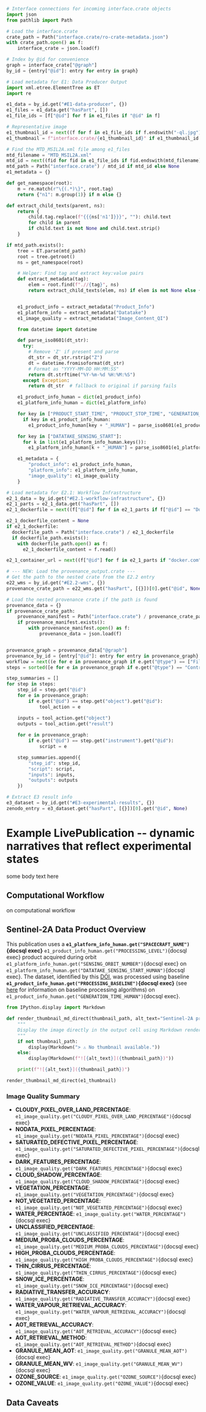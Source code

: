 ```python exec
# Interface connections for incoming interface.crate objects
import json
from pathlib import Path

# Load the interface.crate
crate_path = Path("interface.crate/ro-crate-metadata.json")
with crate_path.open() as f:
    interface_crate = json.load(f)

# Index by @id for convenience
graph = interface_crate["@graph"]
by_id = {entry["@id"]: entry for entry in graph}
```

```python exec
# Load metadata for E1: Data Producer Output
import xml.etree.ElementTree as ET
import re

e1_data = by_id.get("#E1-data-producer", {})
e1_files = e1_data.get("hasPart", [])
e1_file_ids = [f["@id"] for f in e1_files if "@id" in f]

# Representative image
e1_thumbnail_id = next((f for f in e1_file_ids if f.endswith("-ql.jpg")), None)
e1_thumbnail = f"interface.crate/{e1_thumbnail_id}" if e1_thumbnail_id else None

# Find the MTD_MSIL2A.xml file among e1_files
mtd_filename = "MTD_MSIL2A.xml"
mtd_id = next((fid for fid in e1_file_ids if fid.endswith(mtd_filename)), None)
mtd_path = Path("interface.crate") / mtd_id if mtd_id else None
e1_metadata = {}

def get_namespace(root):
    m = re.match(r"\{(.*)\}", root.tag)
    return {"n1": m.group(1)} if m else {}

def extract_child_texts(parent, ns):
    return {
        child.tag.replace(f"{{{ns['n1']}}}", ""): child.text
        for child in parent
        if child.text is not None and child.text.strip()
    }

if mtd_path.exists():
    tree = ET.parse(mtd_path)
    root = tree.getroot()
    ns = get_namespace(root)

    # Helper: Find tag and extract key:value pairs
    def extract_metadata(tag):
        elem = root.find(f".//{tag}", ns)
        return extract_child_texts(elem, ns) if elem is not None else {}


    e1_product_info = extract_metadata("Product_Info")
    e1_platform_info = extract_metadata("Datatake")
    e1_image_quality = extract_metadata("Image_Content_QI")

    from datetime import datetime

    def parse_iso8601(dt_str):
      try:
        # Remove 'Z' if present and parse
        dt_str = dt_str.rstrip("Z")
        dt = datetime.fromisoformat(dt_str)
        # Format as "YYYY-MM-DD HH:MM:SS"
        return dt.strftime("%Y-%m-%d %H:%M:%S")
      except Exception:
        return dt_str  # fallback to original if parsing fails

    e1_product_info_human = dict(e1_product_info)
    e1_platform_info_human = dict(e1_platform_info)

    for key in ["PRODUCT_START_TIME", "PRODUCT_STOP_TIME", "GENERATION_TIME"]:
      if key in e1_product_info_human:
        e1_product_info_human[key + "_HUMAN"] = parse_iso8601(e1_product_info_human[key])

    for key in ["DATATAKE_SENSING_START"]:
      for k in list(e1_platform_info_human.keys()):
        e1_platform_info_human[k + "_HUMAN"] = parse_iso8601(e1_platform_info_human[k]) 

    e1_metadata = {
        "product_info": e1_product_info_human,
        "platform_info": e1_platform_info_human,
        "image_quality": e1_image_quality
    }
```

```python exec
# Load metadata for E2.1: Workflow Infrastructure
e2_1_data = by_id.get("#E2.1-workflow-infrastructure", {})
e2_1_parts = e2_1_data.get("hasPart", [])
e2_1_dockerfile = next((f["@id"] for f in e2_1_parts if f["@id"] == "Dockerfile"), None)

e2_1_dockerfile_content = None
if e2_1_dockerfile:
  dockerfile_path = Path("interface.crate") / e2_1_dockerfile
  if dockerfile_path.exists():
    with dockerfile_path.open() as f:
      e2_1_dockerfile_content = f.read()

e2_1_container_url = next((f["@id"] for f in e2_1_parts if "docker.com" in f["@id"]), None)
```

```python exec
# --- NEW: Load the provenance_output.crate ---
# Get the path to the nested crate from the E2.2 entry
e22_wms = by_id.get("#E2.2-wms", {})
provenance_crate_path = e22_wms.get("hasPart", [{}])[0].get("@id", None)

# Load the nested provenance crate if the path is found
provenance_data = {}
if provenance_crate_path:
    provenance_manifest = Path("interface.crate") / provenance_crate_path / "ro-crate-metadata.json"
    if provenance_manifest.exists():
        with provenance_manifest.open() as f:
            provenance_data = json.load(f)


provenance_graph = provenance_data["@graph"]
provenance_by_id = {entry["@id"]: entry for entry in provenance_graph}
workflow = next((e for e in provenance_graph if e.get("@type") == ["File", "SoftwareSourceCode", "ComputationalWorkflow", "HowTo"]), None)
steps = sorted([e for e in provenance_graph if e.get("@type") == "ControlAction"], key=lambda x: x.get("position", 0))

step_summaries = []
for step in steps:
    step_id = step.get("@id")
    for e in provenance_graph:
        if e.get("@id") == step.get("object").get("@id"):
            tool_action = e

    inputs = tool_action.get("object")
    outputs = tool_action.get("result")
    
    for e in provenance_graph:
        if e.get("@id") == step.get("instrument").get("@id"):
            script = e

    step_summaries.append({
        "step_id": step_id,
        "script": script,
        "inputs": inputs,
        "outputs": outputs
    })
```

```python exec
# Extract E3 result info
e3_dataset = by_id.get("#E3-experimental-results", {})
zenodo_entry = e3_dataset.get("hasPart", [{}])[0].get("@id", None)
```

# Example LivePublication -- dynamic narratives that reflect experimental states

some body text here

## Computational Workflow

on computational workflow

## Sentinel-2A Data Product Overview

This publication uses a **`e1_platform_info_human.get("SPACECRAFT_NAME")`{docsql exec}** `e1_product_info_human.get("PROCESSING_LEVEL")`{docsql exec} product acquired during orbit `e1_platform_info_human.get("SENSING_ORBIT_NUMBER")`{docsql exec} on `e1_platform_info_human.get("DATATAKE_SENSING_START_HUMAN")`{docsql exec}.
The dataset, identified by this [DOI]({{e1_product_info_human.get("PRODUCT_DOI")}}), was processed using baseline **`e1_product_info_human.get("PROCESSING_BASELINE")`{docsql exec}** (see [here](https://sentiwiki.copernicus.eu/web/s2-processing) for information on baseline processing algorithms) on `e1_product_info_human.get("GENERATION_TIME_HUMAN")`{docsql exec}.

```python exec
from IPython.display import Markdown

def render_thumbnail_md_direct(thumbnail_path, alt_text="Sentinel-2A preview"):
    """
    Display the image directly in the output cell using Markdown rendering.
    """
    if not thumbnail_path:
        display(Markdown("> ⚠️ No thumbnail available."))
    else:
        display(Markdown(f"![{alt_text}]({thumbnail_path})"))

    print(f"![{alt_text}]({thumbnail_path})")

render_thumbnail_md_direct(e1_thumbnail)
```

### Image Quality Summary

- **CLOUDY_PIXEL_OVER_LAND_PERCENTAGE**: `e1_image_quality.get("CLOUDY_PIXEL_OVER_LAND_PERCENTAGE")`{docsql exec}
- **NODATA_PIXEL_PERCENTAGE**: `e1_image_quality.get("NODATA_PIXEL_PERCENTAGE")`{docsql exec}
- **SATURATED_DEFECTIVE_PIXEL_PERCENTAGE**: `e1_image_quality.get("SATURATED_DEFECTIVE_PIXEL_PERCENTAGE")`{docsql exec}
- **DARK_FEATURES_PERCENTAGE**: `e1_image_quality.get("DARK_FEATURES_PERCENTAGE")`{docsql exec}
- **CLOUD_SHADOW_PERCENTAGE**: `e1_image_quality.get("CLOUD_SHADOW_PERCENTAGE")`{docsql exec}
- **VEGETATION_PERCENTAGE**: `e1_image_quality.get("VEGETATION_PERCENTAGE")`{docsql exec}
- **NOT_VEGETATED_PERCENTAGE**: `e1_image_quality.get("NOT_VEGETATED_PERCENTAGE")`{docsql exec}
- **WATER_PERCENTAGE**: `e1_image_quality.get("WATER_PERCENTAGE")`{docsql exec}
- **UNCLASSIFIED_PERCENTAGE**: `e1_image_quality.get("UNCLASSIFIED_PERCENTAGE")`{docsql exec}
- **MEDIUM_PROBA_CLOUDS_PERCENTAGE**: `e1_image_quality.get("MEDIUM_PROBA_CLOUDS_PERCENTAGE")`{docsql exec}
- **HIGH_PROBA_CLOUDS_PERCENTAGE**: `e1_image_quality.get("HIGH_PROBA_CLOUDS_PERCENTAGE")`{docsql exec}
- **THIN_CIRRUS_PERCENTAGE**: `e1_image_quality.get("THIN_CIRRUS_PERCENTAGE")`{docsql exec}
- **SNOW_ICE_PERCENTAGE**: `e1_image_quality.get("SNOW_ICE_PERCENTAGE")`{docsql exec}
- **RADIATIVE_TRANSFER_ACCURACY**: `e1_image_quality.get("RADIATIVE_TRANSFER_ACCURACY")`{docsql exec}
- **WATER_VAPOUR_RETRIEVAL_ACCURACY**: `e1_image_quality.get("WATER_VAPOUR_RETRIEVAL_ACCURACY")`{docsql exec}
- **AOT_RETRIEVAL_ACCURACY**: `e1_image_quality.get("AOT_RETRIEVAL_ACCURACY")`{docsql exec}
- **AOT_RETRIEVAL_METHOD**: `e1_image_quality.get("AOT_RETRIEVAL_METHOD")`{docsql exec}
- **GRANULE_MEAN_AOT**: `e1_image_quality.get("GRANULE_MEAN_AOT")`{docsql exec}
- **GRANULE_MEAN_WV**: `e1_image_quality.get("GRANULE_MEAN_WV")`{docsql exec}
- **OZONE_SOURCE**: `e1_image_quality.get("OZONE_SOURCE")`{docsql exec}
- **OZONE_VALUE**: `e1_image_quality.get("OZONE_VALUE")`{docsql exec}

## Data Caveats
